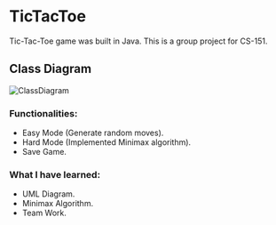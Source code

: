 # TicTacToe
Tic-Tac-Toe game was built in Java. This is a group project for CS-151. 

## Class Diagram
![ClassDiagram](https://user-images.githubusercontent.com/42249214/70878212-65562300-1f75-11ea-9936-b1e9143332ca.png)

### Functionalities:
 - Easy Mode (Generate random moves).
 - Hard Mode (Implemented Minimax algorithm).
 - Save Game.

### What I have learned:
 - UML Diagram.
 - Minimax Algorithm.
 - Team Work.
